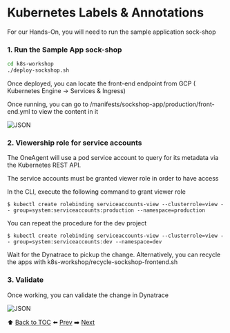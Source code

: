 # Kubernetes Labels & Annotations

For our Hands-On, you will need to run the sample application sock-shop

### 1. Run the Sample App sock-shop

```bash
cd k8s-workshop
./deploy-sockshop.sh
```

Once deployed, you can locate the front-end endpoint from GCP ( Kubernetes Engine -> Services & Ingress)

Once running, you can go to /manifests/sockshop-app/production/front-end.yml to view the content in it

![JSON](https://github.com/Nodnarboen/k8s-workshop/blob/master/assets/Picture11.png)

### 2. Viewership role for service accounts
The OneAgent will use a pod service account to query for its metadata via the Kubernetes REST API.

The service accounts must be granted viewer role in order to have access

In the CLI, execute the following command to grant viewer role 

	$ kubectl create rolebinding serviceaccounts-view --clusterrole=view --	group=system:serviceaccounts:production --namespace=production
You can repeat the procedure for the dev project

	$ kubectl create rolebinding serviceaccounts-view --clusterrole=view --	group=system:serviceaccounts:dev --namespace=dev

Wait for the Dynatrace to pickup the change. Alternatively, you can recycle the apps with k8s-workshop/recycle-sockshop-frontend.sh

### 3. Validate

Once working, you can validate the change in Dynatrace

![JSON](https://github.com/Nodnarboen/k8s-workshop/blob/master/assets/Picture12.png)

:arrow_up: [Back to TOC](/README.md) :arrow_left: [Prev](../lab3/README.md)   :arrow_right: [Next](../lab5/README.md)  


